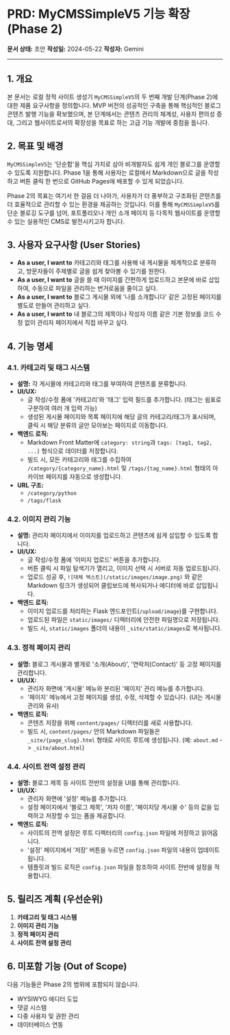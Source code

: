 # PRD: MyCMSSimpleV5 기능 확장 (Phase 2)

**문서 상태:** 초안
**작성일:** 2024-05-22
**작성자:** Gemini

---

## 1. 개요

본 문서는 로컬 정적 사이트 생성기 `MyCMSSimpleV5`의 두 번째 개발 단계(Phase 2)에 대한 제품 요구사항을 정의합니다. MVP 버전의 성공적인 구축을 통해 핵심적인 블로그 콘텐츠 발행 기능을 확보했으며, 본 단계에서는 콘텐츠 관리의 체계성, 사용자 편의성 증대, 그리고 웹사이트로서의 확장성을 목표로 하는 고급 기능 개발에 중점을 둡니다.

## 2. 목표 및 배경

`MyCMSSimpleV5`는 '단순함'을 핵심 가치로 삼아 비개발자도 쉽게 개인 블로그를 운영할 수 있도록 지원합니다. Phase 1을 통해 사용자는 로컬에서 Markdown으로 글을 작성하고 버튼 클릭 한 번으로 GitHub Pages에 배포할 수 있게 되었습니다.

Phase 2의 목표는 여기서 한 걸음 더 나아가, 사용자가 더 풍부하고 구조화된 콘텐츠를 더 효율적으로 관리할 수 있는 환경을 제공하는 것입니다. 이를 통해 `MyCMSSimpleV5`를 단순 블로깅 도구를 넘어, 포트폴리오나 개인 소개 페이지 등 다목적 웹사이트를 운영할 수 있는 실용적인 CMS로 발전시키고자 합니다.

## 3. 사용자 요구사항 (User Stories)

*   **As a user, I want to** 카테고리와 태그를 사용해 내 게시물을 체계적으로 분류하고, 방문자들이 주제별로 글을 쉽게 찾아볼 수 있기를 원한다.
*   **As a user, I want to** 글을 쓸 때 이미지를 간편하게 업로드하고 본문에 바로 삽입하여, 수동으로 파일을 관리하는 번거로움을 줄이고 싶다.
*   **As a user, I want to** 블로그 게시물 외에 '나를 소개합니다' 같은 고정된 페이지를 별도로 만들어 관리하고 싶다.
*   **As a user, I want to** 내 블로그의 제목이나 작성자 이름 같은 기본 정보를 코드 수정 없이 관리자 페이지에서 직접 바꾸고 싶다.

## 4. 기능 명세

### 4.1. 카테고리 및 태그 시스템

- **설명:** 각 게시물에 카테고리와 태그를 부여하여 콘텐츠를 분류합니다.
- **UI/UX:**
    - 글 작성/수정 폼에 '카테고리'와 '태그' 입력 필드를 추가합니다. (태그는 쉼표로 구분하여 여러 개 입력 가능)
    - 생성된 게시물 페이지와 목록 페이지에 해당 글의 카테고리/태그가 표시되며, 클릭 시 해당 분류의 글만 모아보는 페이지로 이동합니다.
- **백엔드 로직:**
    - Markdown Front Matter에 `category: string`과 `tags: [tag1, tag2, ...]` 형식으로 데이터를 저장합니다.
    - 빌드 시, 모든 카테고리와 태그를 수집하여 `/category/{category_name}.html` 및 `/tags/{tag_name}.html` 형태의 아카이브 페이지를 자동으로 생성합니다.
- **URL 구조:**
    - `/category/python`
    - `/tags/flask`

### 4.2. 이미지 관리 기능

- **설명:** 관리자 페이지에서 이미지를 업로드하고 콘텐츠에 쉽게 삽입할 수 있도록 합니다.
- **UI/UX:**
    - 글 작성/수정 폼에 '이미지 업로드' 버튼을 추가합니다.
    - 버튼 클릭 시 파일 탐색기가 열리고, 이미지 선택 시 서버로 자동 업로드됩니다.
    - 업로드 성공 후, `![대체 텍스트](/static/images/image.png)` 와 같은 Markdown 링크가 생성되어 클립보드에 복사되거나 에디터에 바로 삽입됩니다.
- **백엔드 로직:**
    - 이미지 업로드를 처리하는 Flask 엔드포인트(`/upload/image`)를 구현합니다.
    - 업로드된 파일은 `static/images/` 디렉터리에 안전한 파일명으로 저장됩니다.
    - 빌드 시, `static/images` 폴더의 내용이 `_site/static/images`로 복사됩니다.

### 4.3. 정적 페이지 관리

- **설명:** 블로그 게시물과 별개로 '소개(About)', '연락처(Contact)' 등 고정 페이지를 관리합니다.
- **UI/UX:**
    - 관리자 화면에 '게시물' 메뉴와 분리된 '페이지' 관리 메뉴를 추가합니다.
    - '페이지' 메뉴에서 고정 페이지를 생성, 수정, 삭제할 수 있습니다. (UI는 게시물 관리와 유사)
- **백엔드 로직:**
    - 콘텐츠 저장을 위해 `content/pages/` 디렉터리를 새로 사용합니다.
    - 빌드 시, `content/pages/` 안의 Markdown 파일들은 `_site/{page_slug}.html` 형태로 사이트 루트에 생성됩니다. (예: `about.md` -> `_site/about.html`)

### 4.4. 사이트 전역 설정 관리

- **설명:** 블로그 제목 등 사이트 전반의 설정을 UI를 통해 관리합니다.
- **UI/UX:**
    - 관리자 화면에 '설정' 메뉴를 추가합니다.
    - 설정 페이지에서 '블로그 제목', '저자 이름', '페이지당 게시물 수' 등의 값을 입력하고 저장할 수 있는 폼을 제공합니다.
- **백엔드 로직:**
    - 사이트의 전역 설정은 루트 디렉터리의 `config.json` 파일에 저장하고 읽어옵니다.
    - '설정' 페이지에서 '저장' 버튼을 누르면 `config.json` 파일의 내용이 업데이트됩니다.
    - 템플릿과 빌드 로직은 `config.json` 파일을 참조하여 사이트 전반에 설정을 적용합니다.

## 5. 릴리즈 계획 (우선순위)

1.  **카테고리 및 태그 시스템**
2.  **이미지 관리 기능**
3.  **정적 페이지 관리**
4.  **사이트 전역 설정 관리**

## 6. 미포함 기능 (Out of Scope)

다음 기능들은 Phase 2의 범위에 포함되지 않습니다.
- WYSIWYG 에디터 도입
- 댓글 시스템
- 다중 사용자 및 권한 관리
- 데이터베이스 연동 